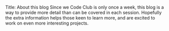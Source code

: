 Title: About this blog
Since we Code Club is only once a week, this blog is a way to provide more detail than can be covered in each session.
Hopefully the extra information helps those keen to learn more, and are excited to work on even more interesting projects.

